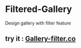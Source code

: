 # Filtered-Gallery
Design gallery with filter feature

## try it : <a href="https://filtered-gallery.yudaaanugrah.repl.co/">Gallery-filter.co</a>
